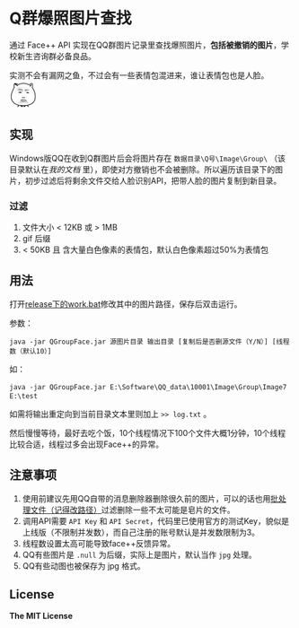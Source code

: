 # Q群爆照图片查找

通过 Face++ API 实现在QQ群图片记录里查找爆照图片，**包括被撤销的图片**，学校新生咨询群必备良品。  

实测不会有漏网之鱼，不过会有一些表情包混进来，谁让表情包也是人脸。![](image/sad.jpg)  

## 实现
Windows版QQ在收到Q群图片后会将图片存在 `数据目录\Q号\Image\Group\` （该目录默认在*我的文档* 里），即使对方撤销也不会被删除。所以遍历该目录下的图片，初步过滤后将剩余文件交给人脸识别API，把带人脸的图片复制到新目录。

### 过滤
1. 文件大小 < 12KB 或 > 1MB
2. gif 后缀
3. < 50KB 且 含大量白色像素的表情包，默认白色像素超过50%为表情包

## 用法
打开[release下的work.bat](release/work.bat)修改其中的图片路径，保存后双击运行。

参数：

	java -jar QGroupFace.jar 源图片目录 输出目录 [复制后是否删源文件（Y/N）] [线程数（默认10）]

如：

	java -jar QGroupFace.jar E:\Software\QQ_data\10001\Image\Group\Image7 E:\test

如需将输出重定向到当前目录文本里则加上 `>> log.txt` 。

然后慢慢等待，最好去吃个饭，10个线程情况下100个文件大概1分钟，10个线程比较合适，线程过多会出现Face++的异常。

## 注意事项
1. 使用前建议先用QQ自带的消息删除器删除很久前的图片，可以的话也用[批处理文件（记得改路径）](release/doFliter.bat)过滤删除一些不太可能是皂片的文件。 
2. 调用API需要 `API Key` 和 `API Secret`，代码里已使用官方的测试Key，貌似是上线版（不限制并发数），而自己注册的账号默认是并发数限制为3。
3. 线程数设置太高可能导致face++反馈异常。
4. QQ有些图片是 `.null` 为后缀，实际上是图片，默认当作 `jpg` 处理。
5. QQ有些动图也被保存为 jpg 格式。

## License
**The MIT License**
